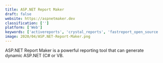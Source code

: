 ```yaml
---
title: ASP.NET Report Maker
draft: false 
website: https://aspnetmaker.dev
classification: ['']
platform: ['Web']
keywords: ['activereports', 'crystal_reports', 'fastreport_open_source', 'finereport', 'gridgain_in-memory_data_fabric', 'looker', 'phpmaker', 'sql_server_2017', 'sharpdevelop_reports', 'simple_sheets', 'sisense', 'telerik_reporting', 'ubiq', 'valentina_reports', 'windward_autotag', 'windward_java_engine', 'windward_studios', 'i-net_clear_reports']
image: 2020/04/ASP.NET-Report-Maker.png
---
```

ASP.NET Report Maker is a powerful reporting tool that can generate dynamic ASP.NET (C# or VB.